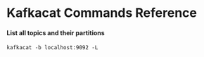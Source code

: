 # Kafkacat Commands Reference

#### List all topics and their partitions
`kafkacat -b localhost:9092 -L`

####


####


####
